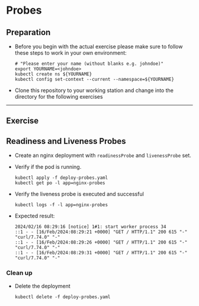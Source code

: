 # Probes

## Preparation

* Before you begin with the actual exercise please make sure to follow these steps to work in your own environment:

  ```shell
  # "Please enter your name (without blanks e.g. johndoe)"
  export YOURNAME=<johndoe>
  kubectl create ns ${YOURNAME}
  kubectl config set-context --current --namespace=${YOURNAME}
  ```

* Clone this repository to your working station and change into the directory for the following exercises

---

## Exercise

## Readiness and Liveness Probes

* Create an nginx deployment with `readinessProbe` and `livenessProbe` set.
* Verify if the pod is running.

  ```shell
  kubectl apply -f deploy-probes.yaml
  kubectl get po -l app=nginx-probes
  ```

* Verify the liveness probe is executed and successful

  ```shell
  kubectl logs -f -l app=nginx-probes
  ```

* Expected result:

  ```shell
  2024/02/16 08:29:16 [notice] 1#1: start worker process 34
  ::1 - - [16/Feb/2024:08:29:21 +0000] "GET / HTTP/1.1" 200 615 "-" "curl/7.74.0" "-"
  ::1 - - [16/Feb/2024:08:29:26 +0000] "GET / HTTP/1.1" 200 615 "-" "curl/7.74.0" "-"
  ::1 - - [16/Feb/2024:08:29:31 +0000] "GET / HTTP/1.1" 200 615 "-" "curl/7.74.0" "-"
  ```

### Clean up

* Delete the deployment

  ```shell
  kubectl delete -f deploy-probes.yaml
  ```
